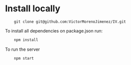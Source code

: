 # Install locally
```git
    git clone git@github.com:VictorMorenoJimenez/IV.git
```

To install all dependencies on package.json run:

```JavaScript
    npm install
```

To run the server 

```JavaScript
    npm start
```